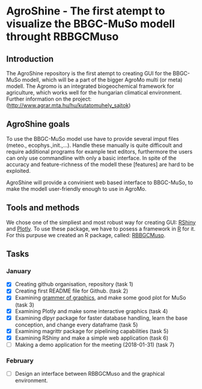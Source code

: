 # AgroShine - The first atempt to visualize the BBGC-MuSo modell throught RBBGCMuso

## Introduction

The AgroShine repository is the first atempt to creating GUI for the BBGC-MuSo modell, which will be a part of the bigger AgroMo multi (or meta) modell. The Agromo is an integrated biogeochemical framework for agriculture, which works well for the hungarian climatical environment. Further information on the project: (http://www.agrar.mta.hu/hu/kutatomuhely_sajtok)

## AgroShine goals

To use the BBGC-MuSo model use have to provide several imput files (meteo., ecophys.,init.,...). Handle these manually is quite difficoult and require additional programs for example text editors, furthermore the users can only use commandline with only a basic interface. In spite of the accuracy and feature-richness of the modell these [features] are hard to be exploited.

AgroShine will provide a convinient web based interface to BBGC-MuSo, to make the modell user-friendly enough to use in AgroMo.

## Tools and methods

We chose one of the simpliest and most robust way for creating GUI: [RShiny](https://shiny.rstudio.com/) and [Plotly](https://plot.ly/). To use these package, we have to posess a framework in [R](https://www.r-project.org/) for it. For this purpuse we created an R package, called: [RBBGCMuso](https://github.com/hollorol/RBBGCMuso).

## Tasks

### January

- [x] Creating github organisation, repository (task 1)
- [x] Creating first README file for Github. (task 2)
- [x] Examining [grammer of graphics](http://www.springer.com/gp/book/9780387245447), and make some good plot for MuSo (task 3)
- [x] Examining Plotly and make some interactive graphics (task 4)
- [x] Examining dlpyr package for faster database handling, learn the base conception, and change every dataframe (task 5)
- [x] Examining magrittr package for pipelining capabilities (task 5)
- [x] Examining RShiny and make a simple web application (task 6)
- [ ] Making a demo application for the meeting (2018-01-31) (task 7) 

### February
- [ ] Design an interface between RBBGCMuso and the graphical environment.

